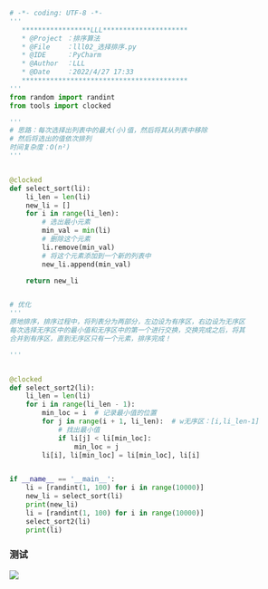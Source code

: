 
<BlogInfo id="1284" title="选择排序" author="白日梦想猿" pv=0 read_times=0 pre_cost_time=36 category="排序算法" tag_list="['选择排序', '排序算法']" create_time="2022.04.28 16:48:07.807678" update_time="2022.04.28 18:27:20" />

```python
# -*- coding: UTF-8 -*-
'''
   *****************LLL*********************
   * @Project ：排序算法                       
   * @File    ：lll02_选择排序.py
   * @IDE     ：PyCharm             
   * @Author  ：LLL                         
   * @Date    ：2022/4/27 17:33             
   *****************************************
'''
from random import randint
from tools import clocked

'''
# 思路：每次选择出列表中的最大(小)值，然后将其从列表中移除
# 然后将选出的值依次排列
时间复杂度：O(n²)
'''


@clocked
def select_sort(li):
    li_len = len(li)
    new_li = []
    for i in range(li_len):
        # 选出最小元素
        min_val = min(li)
        # 删除这个元素
        li.remove(min_val)
        # 将这个元素添加到一个新的列表中
        new_li.append(min_val)

    return new_li


# 优化
'''
原地排序，排序过程中，将列表分为两部分，左边设为有序区，右边设为无序区
每次选择无序区中的最小值和无序区中的第一个进行交换，交换完成之后，将其
合并到有序区，直到无序区只有一个元素，排序完成！

'''


@clocked
def select_sort2(li):
    li_len = len(li)
    for i in range(li_len - 1):
        min_loc = i  # 记录最小值的位置
        for j in range(i + 1, li_len):  # w无序区：[i,li_len-1]
            # 找出最小值
            if li[j] < li[min_loc]:
                min_loc = j
        li[i], li[min_loc] = li[min_loc], li[i]


if __name__ == '__main__':
    li = [randint(1, 100) for i in range(10000)]
    new_li = select_sort(li)
    print(new_li)
    li = [randint(1, 100) for i in range(10000)]
    select_sort2(li)
    print(li)

```


### 测试

![](../media/image/2022/04/28/image-20220428164734-1.png)












